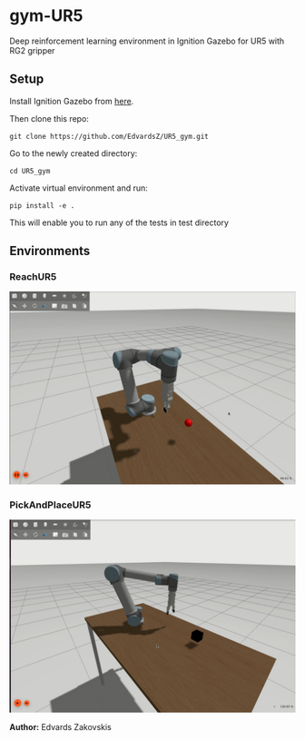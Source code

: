 # gym-UR5
Deep reinforcement learning environment in Ignition Gazebo for UR5 with RG2 gripper
## Setup

Install Ignition Gazebo from [here](https://gazebosim.org/docs/fortress/install_ubuntu).

Then clone this repo:
```
git clone https://github.com/EdvardsZ/UR5_gym.git
```
Go to the newly created directory:
```
cd UR5_gym
```
Activate virtual environment and run:
```
pip install -e .
```
This will enable you to run any of the tests in test directory




## Environments
### ReachUR5

<img src="./data/reach-1.jpg"/>

### PickAndPlaceUR5

<img src="./data/pick_and_place_1.png"/>

**Author:** Edvards Zakovskis
